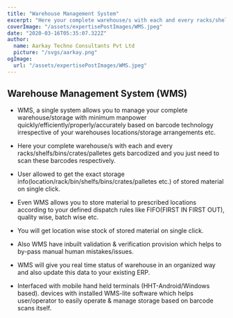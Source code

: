 ```yaml
---
title: "Warehouse Management System"
excerpt: "Here your complete warehouse/s with each and every racks/shelfs/bins/crates/palletes gets barcodized and you just need to scan these barcodes respectively."
coverImage: "/assets/expertisePostImages/WMS.jpeg"
date: "2020-03-16T05:35:07.322Z"
author:
  name: Aarkay Techno Consultants Pvt Ltd
  picture: "/svgs/aarkay.png"
ogImage:
  url: "/assets/expertisePostImages/WMS.jpeg"
---
```


## Warehouse Management System (WMS)

- WMS, a single system allows you to manage your complete warehouse/storage with minimum manpower quickly/efficiently/properly/accurately based on barcode technology irrespective of your warehouses locations/storage arrangements etc.

- Here your complete warehouse/s with each and every racks/shelfs/bins/crates/palletes gets barcodized and you just need to scan these barcodes respectively.

- User allowed to get the exact storage info(location/rack/bin/shelfs/bins/crates/palletes etc.) of stored material on single click.

- Even WMS allows you to store material to prescribed locations according to your defined dispatch rules like FIFO(FIRST IN FIRST OUT), quality wise, batch wise etc.

- You will get location wise stock of stored material on single click.

- Also WMS have inbuilt validation & verification provision which helps to by-pass manual human mistakes/issues.

- WMS will give you real time status of warehouse in an organized way and also update this data to your existing ERP.

- Interfaced with mobile hand held terminals (HHT-Android/Windows based). devices with installed WMS-lite software which helps user/operator to easily operate & manage storage based on barcode scans itself.
